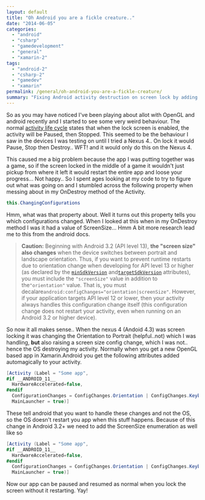 ```yaml
---
layout: default
title: "Oh Android you are a fickle creature.."
date: "2014-06-05"
categories: 
  - "android"
  - "csharp"
  - "gamedevelopment"
  - "general"
  - "xamarin-2"
tags: 
  - "android-2"
  - "csharp-2"
  - "gamedev"
  - "xamarin"
permalink: /general/oh-android-you-are-a-fickle-creature/
summary: "Fixing Android activity destruction on screen lock by adding ScreenSize to ConfigurationChanges in Xamarin.Android" 
---
```


So as you may have noticed I've been playing about allot with OpenGL and android recently and I started to see some very weird behaviour. The normal [activity life cycle](http://developer.xamarin.com/Guides/Android/Application_Fundamentals/Activity_Lifecycle/) states that when the lock screen is enabled, the activity will be Paused, then Stopped. This seemed to be the behaviour I saw in the devices I was testing on until I tried a Nexus 4.. On lock it would Pause, Stop then Destroy.. WFT! and it would only do this on the Nexus 4.

This caused me a big problem because the app I was putting together was a game, so if the screen locked in the middle of a game it wouldn't just pickup from where it left it would restart the entire app and loose your progress... Not happy.. So I spent ages looking at my code to try to figure out what was going on and I stumbled across the following property when messing about in my OnDestroy method of the Activity.

```csharp
this.ChangingConfigurations
```

Hmm, what was that property about. Well it turns out this property tells you which configurations changed. When I looked at this when in my OnDestroy method I was it had a value of ScreenSize… Hmm A bit more research lead me to this from the android docs.

> **Caution:** Beginning with Android 3.2 (API level 13), **the "screen size" also changes** when the device switches between portrait and landscape orientation. Thus, if you want to prevent runtime restarts due to orientation change when developing for API level 13 or higher (as declared by the [`minSdkVersion`](http://developer.android.com/guide/topics/manifest/uses-sdk-element.html#min) and[`targetSdkVersion`](http://developer.android.com/guide/topics/manifest/uses-sdk-element.html#target) attributes), you must include the `"screenSize"` value in addition to the`"orientation"` value. That is, you must decalare`android:configChanges="orientation|screenSize"`. However, if your application targets API level 12 or lower, then your activity always handles this configuration change itself (this configuration change does not restart your activity, even when running on an Android 3.2 or higher device).

So now it all makes sense.. When the nexus 4 (Andoid 4.3) was screen locking it was changing the Orientation to Portrait (helpful..not) which I was handling, **but** also raising a screen size config change, which I was not.. hence the OS destroying my activity. Normally when you get a new OpenGL based app in Xamarin.Android you get the following attributes added automagically to your activity.

```csharp
[Activity (Label = "Some app",
#if __ANDROID_11__
  HardwareAccelerated=false,
#endif
  ConfigurationChanges = ConfigChanges.Orientation | ConfigChanges.Keyboard | ConfigChanges.KeyboardHidden,
  MainLauncher = true)]
```

These tell android that you want to handle these changes and not the OS, so the OS doesn't restart you app when this stuff happens. Because of this change in Android 3.2+ we need to add the ScreenSize enumeration as well like so

```csharp
[Activity (Label = "Some app",
#if __ANDROID_11__
  HardwareAccelerated=false,
#endif
  ConfigurationChanges = ConfigChanges.Orientation | ConfigChanges.Keyboard | ConfigChanges.KeyboardHidden | ConfigChanges.ScreenSize,
  MainLauncher = true)]
```

Now our app can be paused and resumed as normal when you lock the screen without it restarting. Yay!

